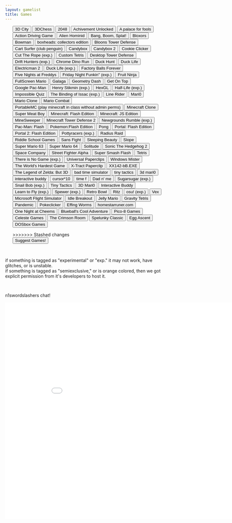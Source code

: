 ```yaml
---
layout: gamelist
title: Games
---
```

<p align="center">
<div class="row">
    <div class="col"></div>
    <div class="col text-start">
        <ul>
            <div id="rows">

<button onclick="window.location.href='3d.city/'">3D City</button>
            <button onclick="window.location.href='3Dchess/'">3DChess</button>
            <button onclick="window.location.href='2048/'">2048</button>
            <button onclick="window.location.href='achievement_unlocked/'">Achivement Unlocked</button>
            <button onclick="window.location.href='a palace for fools/'">A palace for fools</button>
            <button onclick="window.location.href='adg/'">Action Driving Game</button>
            <button onclick="window.location.href='alienhominid/'">Alien Hominid</button>
            <button onclick="window.location.href='bbs/'">Bang, Boom, Splat!</button>
            <button onclick="window.location.href='bloxors/'">Bloxors</button>
            <button onclick="window.location.href='bowman/'">Bowman</button>
            <button onclick="window.location.href='boxhead/'">boxheads: collectors edition</button>
            <button onclick="window.location.href='btd/'">Bloons Tower Defense</button>
            <button onclick="window.location.href='cartsurfer/'">Cart Surfer (club penguin)</button>
            <button onclick="window.location.href='candybox/'">Candybox</button>
            <button onclick="window.location.href='candybox2/'">Candybox 2</button>
            <button onclick="window.location.href='cookieclicker/'">Cookie Clicker</button>
            <button class="exp" onclick="window.location.href='ctr/'">Cut The Rope (exp.)</button>
            <button onclick="window.location.href='custom-tetris/'">Custom Tetris</button>
            <button onclick="window.location.href='desktoptd/'">Desktop Tower Defense</button>
            <button class="exp" onclick="window.location.href='drifthunters/'">Drift Hunters (exp.)</button>
            <button onclick="window.location.href='dino/'">Chrome Dino Run</button>
            <button onclick="window.location.href='duckhunt/'">Duck Hunt</button>
            <button onclick="window.location.href='DuckLife/'">Duck Life</button>
            <button onclick="window.location.href='electricman2/'">Electricman 2</button>
            <button class="exp" onclick="window.location.href='DuckLife/'">Duck Life (exp.)</button>
            <button onclick="window.location.href='fbf/'">Factory Balls Forever</button>
            <button onclick="window.location.href='fnaf/'">Five Nights at Freddys</button>
            <button class="exp" onclick="window.location.href='fnf/'">Friday Night Funkin&#39;&#39; (exp.)</button>
            <button onclick="window.location.href='FruitNinja/'">Fruit Ninja</button>
            <button onclick="window.location.href='fullscreenmario/'">FullScreen Mario</button>
            <button onclick="window.location.href='galaga/'">Galaga</button>
            <button onclick="window.location.href='gdash/'">Geometry Dash</button>
            <button onclick="window.location.href='getontop/'">Get On Top</button>
            <button onclick="window.location.href='gpacman/'">Google Pac-Man</button>
            <button class="exp" onclick="window.location.href='henrystikmin/'">Henry Stikmin (exp.)</button>
            <button onclick="window.location.href='HexGL/'">HexGL</button>
            <button class="exp" onclick="window.location.href='hl/'">Half-Life (exp.)</button>
            <button onclick="window.location.href='iq/'">Impossible Quiz</button>
            <button class="exp" onclick="window.location.href='issac/'">The Binding of Issac (exp.)</button>
            <button onclick="window.location.href='linerider/'">Line Rider</button>
            <button onclick="window.location.href='mari0/'">Mari0</button>
            <button onclick="window.location.href='marioclone/'">Mario Clone</button>
            <button onclick="window.location.href='mariocombat/'">Mario Combat</button>
            <button onclick="window.location.href='https://portablemc.ml/'">PortableMC (play minecraft in class without admin perms)</button>
            <button onclick="window.location.href='mcclone1/'">Minecraft Clone</button>
            <button onclick="window.location.href='meatboy/'">Super Meat Boy</button>
            <button onclick="window.location.href='minecraft/'">Minecraft: Flash Edition</button>
            <button onclick="window.location.href='minecraftjs/'">Minecraft: JS Edition</button>
            <button onclick="window.location.href='minesweeper/'">MineSweeper</button>
            <button onclick="window.location.href='mtd2/'">Minecraft Tower Defense 2</button>
            <button class="exp" onclick="window.location.href='ngr/'">Newgrounds Rumble (exp.)</button>
            <button onclick="window.location.href='pacman/'">Pac-Man: Flash</button>
            <button onclick="window.location.href='pokemon/'">Pokemon:Flash Edition</button>
            <button onclick="window.location.href='pong/'">Pong</button>
            <button onclick="window.location.href='portalflash/'">Portal: Flash Edition</button>
            <button onclick="window.location.href='portal2flash/'">Portal 2: Flash Edition</button>
            <button class="exp" onclick="window.location.href='pottyracers/'">Pottyracers (exp.)</button>
            <button onclick="window.location.href='radius-raid/'">Radius Raid</button>
            <button onclick="window.location.href='RiddleSchool/'">Riddle School Games</button>
            <button onclick="window.location.href='sansfight/'">Sans Fight</button>
            <button onclick="window.location.href='sleeping-beauty/'">Sleeping Beauty</button>
            <button onclick="window.location.href='slope/'">Slope</button>
            <button onclick="window.location.href='sm63/'">Super Mario 63</button>
            <button onclick="window.location.href='sm64/'">Super Mario 64</button>
            <button onclick="window.location.href='solitude/'">Solitude</button>
            <button onclick="window.location.href='sonic2/'">Sonic The Hedgehog 2</button>
            <button onclick="window.location.href='SpaceCompany/'">Space Company</button>
            <button onclick="window.location.href='streetfighter/'">Street Fighter Alpha</button>
            <button onclick="window.location.href='super-smash-flash/'">Super Smash Flash</button>
            <button onclick="window.location.href='tetris/'">Tetris</button>
            <button class="exp" onclick="window.location.href='thereisnogame/'">There is No Game (exp.)</button>
            <button onclick="window.location.href='universal-paperclips/'">Universal Paperclips</button>
            <button onclick="window.location.href='winmister/'">Windows Mister</button>
            <button onclick="window.location.href='WorldHardestGame/'">The World&#39;s Hardest Game</button>
            <button onclick="window.location.href='xtractpaperclip/'">X-Tract Paperclip</button>
            <button onclick="window.location.href='xx142-b2.exe/'">XX142-bB.EXE</button>
            <button onclick="window.location.href='zelda3d/'">The Legend of Zelda: But 3D</button>
            <button onclick="window.location.href='badtimesim/'">bad time simulator</button>
            <button onclick="window.location.href='tinytactics/'">tiny tactics</button>
            <button onclick="window.location.href='3dmari0/'">3d mari0</button>
            <button onclick="window.location.href='interactivebuddy/'">interactive buddy</button>
            <button onclick="window.location.href='cursor10/'">cursor*10</button>
            <button onclick="window.location.href='timefcuk/'">time f</button>
            <button onclick="window.location.href='dadnme/'">Dad n' me</button>
            <button class="exp" onclick="window.location.href='sugarsugar/'">Sugarsugar (exp.)</button>
            <button class="exp" onclick="window.location.href='snailbob/'">Snail Bob (exp.)</button>
            <button onclick="window.location.href='tinytactics/'">Tiny Tactics</button>
            <button onclick="window.location.href='3dmari0/'">3D Mari0</button>
            <button onclick="window.location.href='interactivebuddy/'">Interactive Buddy</button>
            <button class="exp" onclick="window.location.href='learntofly/'">Learn to Fly (exp.)</button>
            <button class="exp" onclick="window.location.href='spewer/'">Spewer (exp.)</button>
            <button onclick="window.location.href='retro-bowl/'">Retro Bowl</button>
            <button onclick="window.location.href='ritz/'">Ritz</button>
            <button class="exp" onclick="window.location.href='osu/'">osu! (exp.)</button>
            <button onclick="window.location.href='vex/'">Vex</button>
            <button onclick="window.location.href='microsoft-flight-simulator/'">Microsoft Flight Simulator</button>
            <button onclick="window.location.href='idlebreakout/'">Idle Breakout</button>
            <button onclick="window.location.href='jellymario/'">Jelly Mario</button>
            <button onclick="window.location.href='gravitytetris/'">Gravity Tetris</button>
            <button onclick="window.location.href='pandemic/'">Pandemic</button>
            <button onclick="window.location.href='pokeclicker/'">Pokeclicker</button>
            <button onclick="window.location.href='effingworms/'">Effing Worms</button>
            <button onclick="window.location.href='homestarrunner/'">homestarruner.com</button>
            <button onclick="window.location.href='onac/'">One Night at Cheems</button>
            <button onclick="window.location.href='blueball/'">Blueball's Cool Adventure</button>
            <button onclick="window.location.href='pico8/'">Pico-8 Games</button>
            <button onclick="window.location.href='celeste/'">Celeste Games</button>
            <button onclick="window.location.href='crimson/'">The Crimson Room</button>
            <button onclick="window.location.href='spelunky/'">Spelunky Classic</button>
            <button class="exc" onclick="window.location.href='egg_ascent/'">Egg Ascent</button>
            <button onclick="window.location.href='/emulators/dosboxgames/'">DOSbox Games</button>


</div>
>>>>>>> Stashed changes
            <br>
            <button onclick="window.location.href='https://forum.mesacomplex.tk/game-suggestions-o35trixv">Suggest Games!</button>
        </ul>
    </div>
    <div class="col"></div>
</div>
</p>
<br>
<p>if something is tagged as "experimental" or "exp." it may not work, have glitches, or is unstable. <br>
if something is tagged as "semiexclusive," or is orange colored, then we got explicit permission from it's developers to host it.</p>
<br>
<footer>
<p>n1swordslashers chat!</p>
 <embed src="chat2/" width="900" height="700" allowfullscreen>
</footer>
